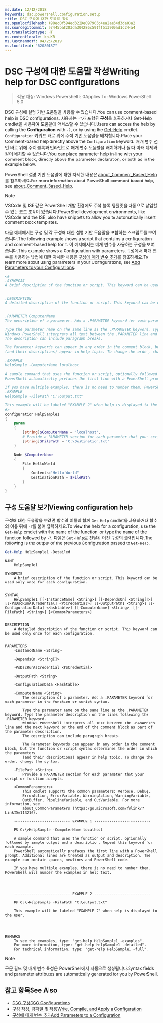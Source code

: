 ```yaml
---
ms.date: 12/12/2018
keywords: dsc,powershell,configuration,setup
title: DSC 구성에 대한 도움말 작성
ms.openlocfilehash: 498ec0f594ed3229e097903c4ea2ae34d3da03a2
ms.sourcegitcommit: e7445ba8203da304286c591ff513900ad1c244a4
ms.translationtype: HT
ms.contentlocale: ko-KR
ms.lasthandoff: 04/23/2019
ms.locfileid: "62080187"
---
```

# <a name="writing-help-for-dsc-configurations"></a><span data-ttu-id="4a68c-103">DSC 구성에 대한 도움말 작성</span><span class="sxs-lookup"><span data-stu-id="4a68c-103">Writing help for DSC configurations</span></span>

><span data-ttu-id="4a68c-104">적용 대상: Windows Powershell 5.0</span><span class="sxs-lookup"><span data-stu-id="4a68c-104">Applies To: Windows PowerShell 5.0</span></span>

<span data-ttu-id="4a68c-105">DSC 구성에 설명 기반 도움말을 사용할 수 있습니다.</span><span class="sxs-lookup"><span data-stu-id="4a68c-105">You can use comment-based help in DSC configurations.</span></span> <span data-ttu-id="4a68c-106">사용자는 `-?`가 포함된 **구성**을 호출하거나 [Get-Help](/powershell/module/Microsoft.PowerShell.Core/Get-Help) cmdlet을 사용하여 도움말에 액세스할 수 있습니다.</span><span class="sxs-lookup"><span data-stu-id="4a68c-106">Users can access the help by calling the **Configuration** with `-?`, or by using the [Get-Help](/powershell/module/Microsoft.PowerShell.Core/Get-Help) cmdlet.</span></span> <span data-ttu-id="4a68c-107">`Configuration` 키워드 바로 위에 주석 기반 도움말을 배치합니다.</span><span class="sxs-lookup"><span data-stu-id="4a68c-107">Place your Comment-based help directly above the `Configuration` keyword.</span></span>
<span data-ttu-id="4a68c-108">매개 변수 선언 바로 위에 주석 블록과 인라인으로 매개 변수 도움말을 배치하거나 둘 다 아래 예제와 같이 배치할 수 있습니다.</span><span class="sxs-lookup"><span data-stu-id="4a68c-108">You can place parameter help in-line with your comment block, directly above the parameter declaration, or both as in the example below.</span></span>

<span data-ttu-id="4a68c-109">PowerShell 설명 기반 도움말에 대한 자세한 내용은 [about_Comment_Based_Help](/powershell/module/microsoft.powershell.core/about/about_comment_based_help)를 참조하세요.</span><span class="sxs-lookup"><span data-stu-id="4a68c-109">For more information about PowerShell comment-based help, see [about_Comment_Based_Help](/powershell/module/microsoft.powershell.core/about/about_comment_based_help).</span></span>

> [!NOTE]
> <span data-ttu-id="4a68c-110">VSCode 및 ISE 같은 PowerShell 개발 환경에도 주석 블록 템플릿을 자동으로 삽입할 수 있는 코드 조각이 있습니다.</span><span class="sxs-lookup"><span data-stu-id="4a68c-110">PowerShell development environments, like VSCode and the ISE, also have snippets to allow you to automatically insert comment block templates.</span></span>

<span data-ttu-id="4a68c-111">다음 예제에서는 구성 및 각 구성에 대한 설명 기반 도움말을 포함하는 스크립트를 보여줍니다.</span><span class="sxs-lookup"><span data-stu-id="4a68c-111">The following example shows a script that contains a configuration and comment-based help for it.</span></span> <span data-ttu-id="4a68c-112">이 예제에서는 매개 변수를 사용하는 구성을 보여 줍니다.</span><span class="sxs-lookup"><span data-stu-id="4a68c-112">This example shows a Configuration with parameters.</span></span> <span data-ttu-id="4a68c-113">구성에서 매개 변수를 사용하는 방법에 대한 자세한 내용은 [구성에 매개 변수 추가](add-parameters-to-a-configuration.md)를 참조하세요.</span><span class="sxs-lookup"><span data-stu-id="4a68c-113">To learn more about using parameters in your Configurations, see [Add Parameters to your Configurations](add-parameters-to-a-configuration.md).</span></span>

```powershell
<#
.SYNOPSIS
A brief description of the function or script. This keyword can be used only once for each configuration.


.DESCRIPTION
A detailed description of the function or script. This keyword can be used only once for each configuration.


.PARAMETER ComputerName
The description of a parameter. Add a .PARAMETER keyword for each parameter in the function or script syntax.

Type the parameter name on the same line as the .PARAMETER keyword. Type the parameter description on the lines following the .PARAMETER keyword.
Windows PowerShell interprets all text between the .PARAMETER line and the next keyword or the end of the comment block as part of the parameter description.
The description can include paragraph breaks.

The Parameter keywords can appear in any order in the comment block, but the function or script syntax determines the order in which the parameters
(and their descriptions) appear in help topic. To change the order, change the syntax.

.EXAMPLE
HelpSample -ComputerName localhost

A sample command that uses the function or script, optionally followed by sample output and a description. Repeat this keyword for each example.
PowerShell automatically prefaces the first line with a PowerShell prompt. Additional lines are treated as output and description. The example can contain spaces, newlines and PowerShell code.

If you have multiple examples, there is no need to number them. PowerShell will number the examples in help text.
.EXAMPLE
HelpSample -FilePath "C:\output.txt"

This example will be labeled "EXAMPLE 2" when help is displayed to the user.
#>
configuration HelpSample1
{
    param
    (
        [string]$ComputerName = 'localhost',
        # Provide a PARAMETER section for each parameter that your script or function accepts.
        [string]$FilePath = 'C:\Destination.txt'
    )

    Node $ComputerName
    {
        File HelloWorld
        {
            Contents="Hello World"
            DestinationPath = $FilePath
        }
    }
}
```

## <a name="viewing-configuration-help"></a><span data-ttu-id="4a68c-114">구성 도움말 보기</span><span class="sxs-lookup"><span data-stu-id="4a68c-114">Viewing configuration help</span></span>

<span data-ttu-id="4a68c-115">구성에 대한 도움말을 보려면 함수의 이름과 함께 `Get-Help` cmdlet을 사용하거나 함수의 이름 뒤에 `-?`를 붙여 입력하세요.</span><span class="sxs-lookup"><span data-stu-id="4a68c-115">To view the help for a configuration, use the `Get-Help` cmdlet with the name of the function, or type the name of the function followed by `-?`.</span></span> <span data-ttu-id="4a68c-116">다음은 `Get-Help`로 전달된 이전 구성의 출력입니다.</span><span class="sxs-lookup"><span data-stu-id="4a68c-116">The following is the output of the previous Configuration passed to `Get-Help`.</span></span>

```powershell
Get-Help HelpSample1 -Detailed
```

```output
NAME
    HelpSample1

SYNOPSIS
    A brief description of the function or script. This keyword can be used only once for each configuration.


SYNTAX
    HelpSample1 [[-InstanceName] <String>] [[-DependsOn] <String[]>] [[-PsDscRunAsCredential] <PSCredential>] [[-OutputPath] <String>] [[-ConfigurationData] <Hashtable>] [[-ComputerName] <String>] [[-FilePath] <String>] [<CommonParameters>]


DESCRIPTION
    A detailed description of the function or script. This keyword can be used only once for each configuration.


PARAMETERS
    -InstanceName <String>

    -DependsOn <String[]>

    -PsDscRunAsCredential <PSCredential>

    -OutputPath <String>

    -ConfigurationData <Hashtable>

    -ComputerName <String>
        The description of a parameter. Add a .PARAMETER keyword for each parameter in the function or script syntax.

        Type the parameter name on the same line as the .PARAMETER keyword. Type the parameter description on the lines following the .PARAMETER keyword.
        Windows PowerShell interprets all text between the .PARAMETER line and the next keyword or the end of the comment block as part of the parameter description.
        The description can include paragraph breaks.

        The Parameter keywords can appear in any order in the comment block, but the function or script syntax determines the order in which the parameters
        (and their descriptions) appear in help topic. To change the order, change the syntax.

    -FilePath <String>
        Provide a PARAMETER section for each parameter that your script or function accepts.

    <CommonParameters>
        This cmdlet supports the common parameters: Verbose, Debug,
        ErrorAction, ErrorVariable, WarningAction, WarningVariable,
        OutBuffer, PipelineVariable, and OutVariable. For more information, see
        about_CommonParameters (https:/go.microsoft.com/fwlink/?LinkID=113216).

    -------------------------- EXAMPLE 1 --------------------------

    PS C:\>HelpSample -ComputerName localhost

    A sample command that uses the function or script, optionally followed by sample output and a description. Repeat this keyword for each example.
    PowerShell automatically prefaces the first line with a PowerShell prompt. Additional lines are treated as output and description. The example can contain spaces, newlines and PowerShell code.

    If you have multiple examples, there is no need to number them. PowerShell will number the examples in help text.




    -------------------------- EXAMPLE 2 --------------------------

    PS C:\>HelpSample -FilePath "C:\output.txt"

    This example will be labeled "EXAMPLE 2" when help is displayed to the user.




REMARKS
    To see the examples, type: "get-help HelpSample1 -examples".
    For more information, type: "get-help HelpSample1 -detailed".
    For technical information, type: "get-help HelpSample1 -full".
```

> [!NOTE]
> <span data-ttu-id="4a68c-117">구문 필드 및 매개 변수 특성은 PowerShell에서 자동으로 생성됩니다.</span><span class="sxs-lookup"><span data-stu-id="4a68c-117">Syntax fields and parameter attributes are automatically generated for you by PowerShell.</span></span>

## <a name="see-also"></a><span data-ttu-id="4a68c-118">참고 항목</span><span class="sxs-lookup"><span data-stu-id="4a68c-118">See Also</span></span>

- [<span data-ttu-id="4a68c-119">DSC 구성</span><span class="sxs-lookup"><span data-stu-id="4a68c-119">DSC Configurations</span></span>](configurations.md)
- [<span data-ttu-id="4a68c-120">구성 작성, 컴파일 및 적용</span><span class="sxs-lookup"><span data-stu-id="4a68c-120">Write, Compile, and Apply a Configuration</span></span>](write-compile-apply-configuration.md)
- [<span data-ttu-id="4a68c-121">구성에 매개 변수 추가</span><span class="sxs-lookup"><span data-stu-id="4a68c-121">Add Parameters to a Configuration</span></span>](add-parameters-to-a-configuration.md)
